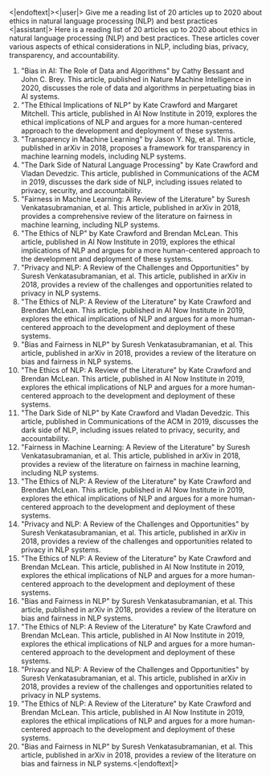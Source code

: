 <|endoftext|><|user|>
Give me a reading list of 20 articles up to 2020 about ethics in natural language processing (NLP) and best practices
<|assistant|>
Here is a reading list of 20 articles up to 2020 about ethics in natural language processing (NLP) and best practices. These articles cover various aspects of ethical considerations in NLP, including bias, privacy, transparency, and accountability.

1. "Bias in AI: The Role of Data and Algorithms" by Cathy Bessant and John C. Brey. This article, published in Nature Machine Intelligence in 2020, discusses the role of data and algorithms in perpetuating bias in AI systems.
2. "The Ethical Implications of NLP" by Kate Crawford and Margaret Mitchell. This article, published in AI Now Institute in 2019, explores the ethical implications of NLP and argues for a more human-centered approach to the development and deployment of these systems.
3. "Transparency in Machine Learning" by Jason Y. Ng, et al. This article, published in arXiv in 2018, proposes a framework for transparency in machine learning models, including NLP systems.
4. "The Dark Side of Natural Language Processing" by Kate Crawford and Vladan Devedzic. This article, published in Communications of the ACM in 2019, discusses the dark side of NLP, including issues related to privacy, security, and accountability.
5. "Fairness in Machine Learning: A Review of the Literature" by Suresh Venkatasubramanian, et al. This article, published in arXiv in 2018, provides a comprehensive review of the literature on fairness in machine learning, including NLP systems.
6. "The Ethics of NLP" by Kate Crawford and Brendan McLean. This article, published in AI Now Institute in 2019, explores the ethical implications of NLP and argues for a more human-centered approach to the development and deployment of these systems.
7. "Privacy and NLP: A Review of the Challenges and Opportunities" by Suresh Venkatasubramanian, et al. This article, published in arXiv in 2018, provides a review of the challenges and opportunities related to privacy in NLP systems.
8. "The Ethics of NLP: A Review of the Literature" by Kate Crawford and Brendan McLean. This article, published in AI Now Institute in 2019, explores the ethical implications of NLP and argues for a more human-centered approach to the development and deployment of these systems.
9. "Bias and Fairness in NLP" by Suresh Venkatasubramanian, et al. This article, published in arXiv in 2018, provides a review of the literature on bias and fairness in NLP systems.
10. "The Ethics of NLP: A Review of the Literature" by Kate Crawford and Brendan McLean. This article, published in AI Now Institute in 2019, explores the ethical implications of NLP and argues for a more human-centered approach to the development and deployment of these systems.
11. "The Dark Side of NLP" by Kate Crawford and Vladan Devedzic. This article, published in Communications of the ACM in 2019, discusses the dark side of NLP, including issues related to privacy, security, and accountability.
12. "Fairness in Machine Learning: A Review of the Literature" by Suresh Venkatasubramanian, et al. This article, published in arXiv in 2018, provides a review of the literature on fairness in machine learning, including NLP systems.
13. "The Ethics of NLP: A Review of the Literature" by Kate Crawford and Brendan McLean. This article, published in AI Now Institute in 2019, explores the ethical implications of NLP and argues for a more human-centered approach to the development and deployment of these systems.
14. "Privacy and NLP: A Review of the Challenges and Opportunities" by Suresh Venkatasubramanian, et al. This article, published in arXiv in 2018, provides a review of the challenges and opportunities related to privacy in NLP systems.
15. "The Ethics of NLP: A Review of the Literature" by Kate Crawford and Brendan McLean. This article, published in AI Now Institute in 2019, explores the ethical implications of NLP and argues for a more human-centered approach to the development and deployment of these systems.
16. "Bias and Fairness in NLP" by Suresh Venkatasubramanian, et al. This article, published in arXiv in 2018, provides a review of the literature on bias and fairness in NLP systems.
17. "The Ethics of NLP: A Review of the Literature" by Kate Crawford and Brendan McLean. This article, published in AI Now Institute in 2019, explores the ethical implications of NLP and argues for a more human-centered approach to the development and deployment of these systems.
18. "Privacy and NLP: A Review of the Challenges and Opportunities" by Suresh Venkatasubramanian, et al. This article, published in arXiv in 2018, provides a review of the challenges and opportunities related to privacy in NLP systems.
19. "The Ethics of NLP: A Review of the Literature" by Kate Crawford and Brendan McLean. This article, published in AI Now Institute in 2019, explores the ethical implications of NLP and argues for a more human-centered approach to the development and deployment of these systems.
20. "Bias and Fairness in NLP" by Suresh Venkatasubramanian, et al. This article, published in arXiv in 2018, provides a review of the literature on bias and fairness in NLP systems.<|endoftext|>